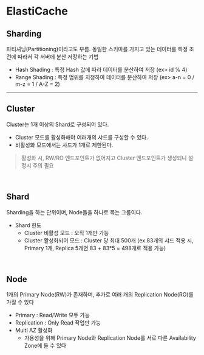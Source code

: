 # ElastiCache

## Sharding
파티셔닝(Partitioning)이라고도 부름. 동일한 스키마를 가지고 있는 데이터를 특정 조건에 따라서 각 서버에 분산 저장하는 기법 
* Hash Shading : 특정 Hash 값에 따라 데이터를 분산하여 저장 (ex> id % 4)
* Range Shading : 특정 범위를 지정하여 데이터를 분산하여 저장 (ex> a-n = 0 / m-z = 1 / A-Z = 2)



---
## Cluster
Cluster는 1개 이상의 Shard로 구성되어 있다.
* Cluster 모드를 활성화해야 여러개의 샤드를 구성할 수 있다.
* 비활성화 모드에서는 샤드가 1개로 제한된다.
> 활성화 시, RW/RO 엔드포인트가 없어지고 Cluster 엔드포인트가 생성되니 설정시 주의 필요
</br>

## Shard
Sharding을 하는 단위이며, Node들을 하나로 묶는 그룹이다.
* Shard 한도
    - Cluster 비활성 모드 : 오직 1개만 가능
    - Cluster 활성화되어 모드 : Cluster 당 최대 500개 (ex 83개의 샤드 적용 시, Primary 1개, Replica 5개면 83 + 83*5 = 498개로 적용 가능)
</br>


## Node
1개의 Primary Node(RW)가 존재하며, 추가로 여러 개의 Replication Node(RO)를 가질 수 있다 
* Primary : Read/Write 모두 가능
* Replication : Only Read 작업만 가능
* Multi AZ 활성화
    - 가용성을 위해 Primary Node와 Replication Node를 서로 다른 Availability Zone에 둘 수 있다
</br>

